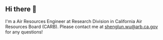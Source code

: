 ## Hi there 👋

I'm a Air Resources Engineer at Research Division in California Air Resources Board (CARB). Please contact me at shenglun.wu@arb.ca.gov for any questions!

<!--
**ShenglunARB/ShenglunARB** is a ✨ _special_ ✨ repository because its `README.md` (this file) appears on your GitHub profile.

Here are some ideas to get you started:

- 🔭 I’m currently working on ...
- 🌱 I’m currently learning ...
- 👯 I’m looking to collaborate on ...
- 🤔 I’m looking for help with ...
- 💬 Ask me about ...
- 📫 How to reach me: ...
- 😄 Pronouns: ...
- ⚡ Fun fact: ...
-->
